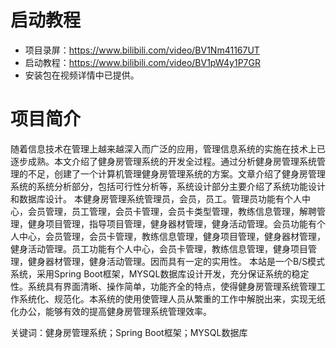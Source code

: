 # 启动教程

- 项目录屏：https://www.bilibili.com/video/BV1Nm41167UT
- 启动教程：https://www.bilibili.com/video/BV1pW4y1P7GR
- 安装包在视频详情中已提供。

# 项目简介
随着信息技术在管理上越来越深入而广泛的应用，管理信息系统的实施在技术上已逐步成熟。本文介绍了健身房管理系统的开发全过程。通过分析健身房管理系统管理的不足，创建了一个计算机管理健身房管理系统的方案。文章介绍了健身房管理系统的系统分析部分，包括可行性分析等，系统设计部分主要介绍了系统功能设计和数据库设计。
本健身房管理系统管理员，会员，员工。管理员功能有个人中心，会员管理，员工管理，会员卡管理，会员卡类型管理，教练信息管理，解聘管理，健身项目管理，指导项目管理，健身器材管理，健身活动管理。会员功能有个人中心，会员管理，会员卡管理，教练信息管理，健身项目管理，健身器材管理，健身活动管理。员工功能有个人中心，会员卡管理，教练信息管理，健身项目管理，健身器材管理，健身活动管理。因而具有一定的实用性。
本站是一个B/S模式系统，采用Spring Boot框架，MYSQL数据库设计开发，充分保证系统的稳定性。系统具有界面清晰、操作简单，功能齐全的特点，使得健身房管理系统管理工作系统化、规范化。本系统的使用使管理人员从繁重的工作中解脱出来，实现无纸化办公，能够有效的提高健身房管理系统管理效率。

关键词：健身房管理系统；Spring Boot框架；MYSQL数据库
